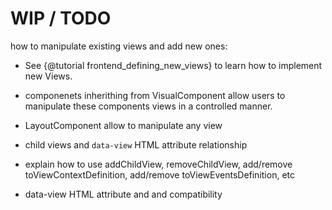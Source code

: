 # WIP / TODO

how to manipulate existing views and add new ones: 

 * See {@tutorial frontend_defining_new_views} to learn how to implement new Views. 

 * componenets inherithing from VisualComponent allow users to manipulate these components views in a controlled manner. 

 * LayoutComponent allow to manipulate any view

 * child views and `data-view` HTML attribute relationship

 * explain how to use addChildView, removeChildView, add/remove toViewContextDefinition, add/remove toViewEventsDefinition, etc

 * data-view HTML attribute and and compatibility
